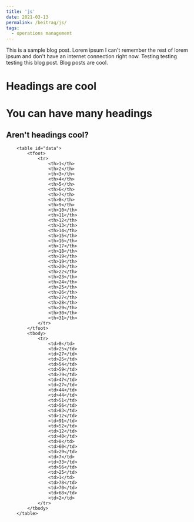 ```yaml
---
title: 'js'
date: 2021-03-13
permalink: /beitrag/js/
tags:
  - operations management
---
```


This is a sample blog post. Lorem ipsum I can't remember the rest of lorem ipsum and don't have an internet connection right now. Testing testing testing this blog post. Blog posts are cool.

Headings are cool
======

You can have many headings
======

Aren't headings cool?
------

        <table id="data">
            <tfoot>
                <tr>
                    <th>1</th>
                    <th>2</th>
                    <th>3</th>
                    <th>4</th>
                    <th>5</th>
                    <th>6</th>
                    <th>7</th>
                    <th>8</th>
                    <th>9</th>
                    <th>10</th>
                    <th>11</th>
                    <th>12</th>
                    <th>13</th>
                    <th>14</th>
                    <th>15</th>
                    <th>16</th>
                    <th>17</th>
                    <th>18</th>
                    <th>19</th>
                    <th>19</th>
                    <th>20</th>
                    <th>22</th>
                    <th>23</th>
                    <th>24</th>
                    <th>25</th>
                    <th>26</th>
                    <th>27</th>
                    <th>28</th>
                    <th>29</th>
                    <th>30</th>
                    <th>31</th>
                </tr>
            </tfoot>
            <tbody>
                <tr>
                    <td>8</td>
                    <td>25</td>
                    <td>27</td>
                    <td>25</td>
                    <td>54</td>
                    <td>59</td>
                    <td>79</td>
                    <td>47</td>
                    <td>27</td>
                    <td>44</td>
                    <td>44</td>
                    <td>51</td>
                    <td>56</td>
                    <td>83</td>
                    <td>12</td>
                    <td>91</td>
                    <td>52</td>
                    <td>12</td>
                    <td>40</td>
                    <td>8</td>
                    <td>60</td>
                    <td>29</td>
                    <td>7</td>
                    <td>33</td>
                    <td>56</td>
                    <td>25</td>
                    <td>1</td>
                    <td>78</td>
                    <td>70</td>
                    <td>68</td>
                    <td>2</td>
                </tr>
            </tbody>
        </table>